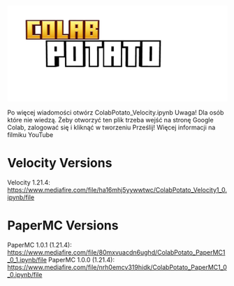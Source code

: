 
![alt text][logo]

[logo]: https://github.com/FranQ213/ColabPotato/blob/main/ColabPotato.png "Logo Title Text 2"
Po więcej wiadomości otwórz  ColabPotato_Velocity.ipynb
Uwaga! Dla osób które nie wiedzą. Żeby otworzyć ten plik trzeba wejść na stronę Google Colab, zalogować się i kliknąć w tworzeniu Prześlij! Więcej informacji na filmiku YouTube
# **Velocity Versions**
Velocity 1.21.4: https://www.mediafire.com/file/ha16mhj5yywwtwc/ColabPotato_Velocity1_0.ipynb/file


# PaperMC Versions
PaperMC 1.0.1 (1.21.4): https://www.mediafire.com/file/80mxvuacdn6ughd/ColabPotato_PaperMC1_0_1.ipynb/file
PaperMC 1.0.0 (1.21.4): https://www.mediafire.com/file/nrh0emcv319hidk/ColabPotato_PaperMC1_0_0.ipynb/file


